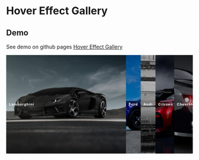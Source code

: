 # Hover Effect Gallery

## Demo

See demo on github pages
[Hover Effect Gallery]()

![demo screenshot](Screen-shot.png)

